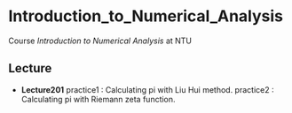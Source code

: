# Introduction_to_Numerical_Analysis
Course _Introduction to Numerical Analysis_ at NTU

## Lecture
  - **Lecture201**
  practice1 : Calculating pi with Liu Hui method.
  practice2 : Calculating pi with Riemann zeta function.
